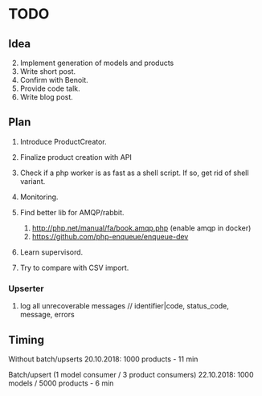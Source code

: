 # TODO

## Idea

2. Implement generation of models and products
3. Write short post.
4. Confirm with Benoit.
5. Provide code talk.
6. Write blog post.

## Plan

1. Introduce ProductCreator.
1. Finalize product creation with API

1. Check if a php worker is as fast as a shell script. 
   If so, get rid of shell variant.
1. Monitoring.
1. Find better lib for AMQP/rabbit.
    1. http://php.net/manual/fa/book.amqp.php (enable amqp in docker)
    1. https://github.com/php-enqueue/enqueue-dev
1. Learn supervisord.
1. Try to compare with CSV import.


### Upserter

1. log all unrecoverable messages
   // identifier|code, status_code, message, errors


## Timing

Without batch/upserts
20.10.2018: 1000 products - 11 min

Batch/upsert (1 model consumer / 3 product consumers)
22.10.2018: 1000 models / 5000 products - 6 min
